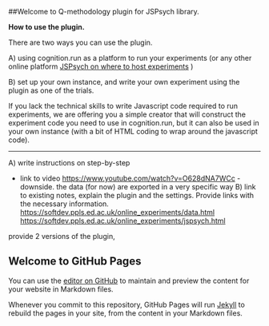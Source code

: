 ##Welcome to Q-methodology plugin for JSPsych library. 

**How to use the plugin.**

There are two ways you can use the plugin.

A) using cognition.run as a platform to run your experiments (or any other online platform [JSPsych on where to host experiments](https://www.jspsych.org/overview/running-experiments/#hosting-the-experiment-and-saving-the-data) )

B) set up your own instance, and write your own experiment using the plugin as one of the trials. 


If you lack the technical skills to write Javascript code required to run experiments, we are offering you a simple creator that will construct the experiment code you need to use in cognition.run, but it can also be used in your own instance (with a bit of HTML coding to wrap around the javascript code). 


--------
A) write instructions on step-by-step
- link to video https://www.youtube.com/watch?v=O628dNA7WCc
-downside. the data (for now) are exported in a very specific way 
B) link to existing notes, explain the plugin and the settings. 
Provide links with the necessary information. 
https://softdev.ppls.ed.ac.uk/online_experiments/data.html
https://softdev.ppls.ed.ac.uk/online_experiments/jspsych.html

provide 2 versions of the plugin, 

## Welcome to GitHub Pages

You can use the [editor on GitHub](https://github.com/kernel52/Q-methodology/edit/main/README.md) to maintain and preview the content for your website in Markdown files.

Whenever you commit to this repository, GitHub Pages will run [Jekyll](https://jekyllrb.com/) to rebuild the pages in your site, from the content in your Markdown files.

